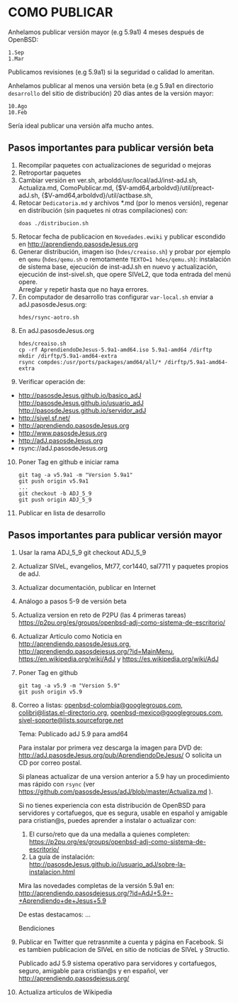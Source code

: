 COMO PUBLICAR
=============

Anhelamos publicar versión mayor (e.g 5.9a1) 4 meses después de OpenBSD:

	1.Sep
	1.Mar

Publicamos revisiones (e.g 5.9a1) si la seguridad o calidad lo ameritan.

Anhelamos publicar al menos una versión beta (e.g 5.9a1 en directorio
```desarrollo``` del sitio de distribución) 20 días antes de la versión mayor:

	10.Ago
	10.Feb

Sería ideal publicar una versión alfa mucho antes.


Pasos importantes para publicar versión beta
--------------------------------------------

1. Recompilar paquetes con actualizaciones de seguridad o mejoras
2. Retroportar paquetes
3. Cambiar versión en ver.sh, arboldd/usr/local/adJ/inst-adJ.sh, Actualiza.md,
	ComoPublicar.md, {$V-amd64,arboldvd}/util/preact-adJ.sh, 
	{$V-amd64,arboldvd}/util/actbase.sh, 
4. Retocar ```Dedicatoria.md``` y archivos *.md (por lo menos versión),
   regenar en distribución (sin paquetes ni otras compilaciones) con:
	```
	doas ./distribucion.sh
	```
5. Retocar fecha de publicacion en ```Novedades.ewiki``` y publicar escondido en
   http://aprendiendo.pasosdeJesus.org
6. Generar distribución, imagen iso (```hdes/creaiso.sh```) y probar por 
  ejemplo en ```qemu``` (```hdes/qemu.sh``` o remotamente 
  ```TEXTO=1 hdes/qemu.sh```): instalación de sistema base, 
   ejecución de inst-adJ.sh en nuevo y actualización, 
   ejecución de inst-sivel.sh, que opere SIVeL2,
   que toda entrada del menú opere.  
   Arreglar y repetir hasta que no haya errores.
7. En computador de desarrollo tras configurar ```var-local.sh``` enviar a
   adJ.pasosdeJesus.org:
	```
	hdes/rsync-aotro.sh
	```
8. En adJ.pasosdeJesus.org
	```
	hdes/creaiso.sh
	cp -rf AprendiendoDeJesus-5.9a1-amd64.iso 5.9a1-amd64 /dirftp
	mkdir /dirftp/5.9a1-amd64-extra
	rsync compdes:/usr/ports/packages/amd64/all/* /dirftp/5.9a1-amd64-extra
	```
9. Verificar operación de:
  * http://pasosdeJesus.github.io/basico_adJ http://pasosdeJesus.github.io/usuario_adJ http://pasosdeJesus.github.io/servidor_adJ
  * http://sivel.sf.net/
  * http://aprendiendo.pasosdeJesus.org
  * http://www.pasosdeJesus.org
  * http://adJ.pasosdeJesus.org
  * rsync://adJ.pasosdeJesus.org
10. Poner Tag en github e iniciar rama
	```
	git tag -a v5.9a1 -m "Version 5.9a1"
	git push origin v5.9a1
	...
	git checkout -b ADJ_5_9
	git push origin ADJ_5_9
	```
10. Publicar en lista de desarrollo

Pasos importantes para publicar versión mayor
--------------------------------------------

1. Usar la rama ADJ_5_9
	git checkout ADJ_5_9
2. Actualizar SIVeL, evangelios, Mt77, cor1440, sal7711 y paquetes propios de adJ.
3. Actualizar documentación, publicar en Internet
4. Análogo a pasos 5-9 de versión beta
5. Actualiza version en reto de P2PU (las 4 primeras tareas) 
   https://p2pu.org/es/groups/openbsd-adj-como-sistema-de-escritorio/
6. Actualizar Artículo como Noticia en http://aprendiendo.pasosdeJesus.org,
   http://aprendiendo.pasosdejesus.org/?id=MainMenu,  
   https://en.wikipedia.org/wiki/AdJ y https://es.wikipedia.org/wiki/AdJ 
7. Poner Tag en github

	```
	git tag -a v5.9 -m "Version 5.9"
	git push origin v5.9
	```
8. Correo a listas: 
    openbsd-colombia@googlegroups.com, colibri@listas.el-directorio.org, 
    openbsd-mexico@googlegroups.com, sivel-soporte@lists.sourceforge.net

	Tema: Publicado adJ 5.9 para amd64

	Para instalar por primera vez descarga la imagen para DVD de:
	  http://adJ.pasosdeJesus.org/pub/AprendiendoDeJesus/
	O solicita un CD por correo postal.

	Si planeas actualizar de una version anterior a 5.9
	hay un procedimiento mas rápido con ```rsync``` (ver
	https://github.com/pasosdeJesus/adJ/blob/master/Actualiza.md ).

	Si no tienes experiencia con esta distribución de OpenBSD para 
	servidores y cortafuegos, que es segura, usable en español y amigable 
	para cristian@s, puedes aprender a instalar o actualizar con:
	  1. El curso/reto que da una medalla a quienes completen:
	  https://p2pu.org/es/groups/openbsd-adj-como-sistema-de-escritorio/
	  2. La guía de instalación:
	  http://pasosdeJesus.github.io//usuario_adJ/sobre-la-instalacion.html

	Mira las novedades completas de la versión 5.9a1 en:
	  http://aprendiendo.pasosdejesus.org/?id=AdJ+5.9+-+Aprendiendo+de+Jesus+5.9

	De estas destacamos:
	...


	Bendiciones

9. Publicar en Twitter que retrasnmite a cuenta y página en Facebook. 
   Si es tambien publicacion de SIVeL en sitio de noticias de SIVeL y Structio.

	Publicado adJ 5.9 sistema operativo para servidores y cortafuegos, 
	seguro, amigable para cristian@s y en español, ver 
	http://aprendiendo.pasosdejesus.org/

10. Actualiza artículos de Wikipedia


